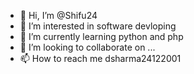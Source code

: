 - 👋 Hi, I’m @Shifu24
- 👀 I’m interested in software devloping
- 🌱 I’m currently learning python and php
- 💞️ I’m looking to collaborate on ...
- 📫 How to reach me dsharma24122001

<!---
Shifu24/Shifu24 is a ✨ special ✨ repository because its `README.md` (this file) appears on your GitHub profile.
You can click the Preview link to take a look at your changes.
--->
